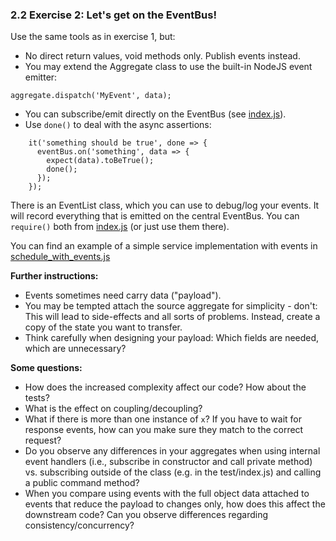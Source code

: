 ### 2.2 Exercise 2: Let's get on the EventBus!

Use the same tools as in exercise 1, but:
- No direct return values, void methods only. Publish events instead.
- You may extend the Aggregate class to use the built-in NodeJS event emitter:
```
aggregate.dispatch('MyEvent', data);        
```
- You can subscribe/emit directly on the EventBus (see [index.js](./src/index.js)).
- Use ```done()``` to deal with the async assertions:
```
    it('something should be true', done => {
      eventBus.on('something', data => {
        expect(data).toBeTrue();
        done();
      });
    });
``` 
There is an EventList class, which you can use to debug/log your events. It will record everything that is emitted on the central EventBus. You can ```require()``` both from [index.js](src/index.js) (or just use them there).
 
You can find an example of a simple service implementation with events in [schedule_with_events.js](./src/domain/examples/schedule_with_events.js)


**Further instructions:**
- Events sometimes need carry data ("payload"). 
- You may be tempted attach the source aggregate for simplicity - don't: This will lead to side-effects and all sorts of problems. Instead, create a copy of the state you want to transfer.
- Think carefully when designing your payload: Which fields are needed, which are unnecessary?

**Some questions:** 
- How does the increased complexity affect our code? How about the tests?
- What is the effect on coupling/decoupling?
- What if there is more than one instance of ```x```? If you have to wait for response events, how can you make sure they match to the correct request?
- Do you observe any differences in your aggregates when using internal event handlers (i.e., subscribe in constructor and call private method) vs. subscribing outside of the class (e.g. in the test/index.js) and calling a public command method?
- When you compare using events with the full object data attached to events that reduce the payload to changes only, how does this affect the downstream code? Can you observe differences regarding consistency/concurrency? 